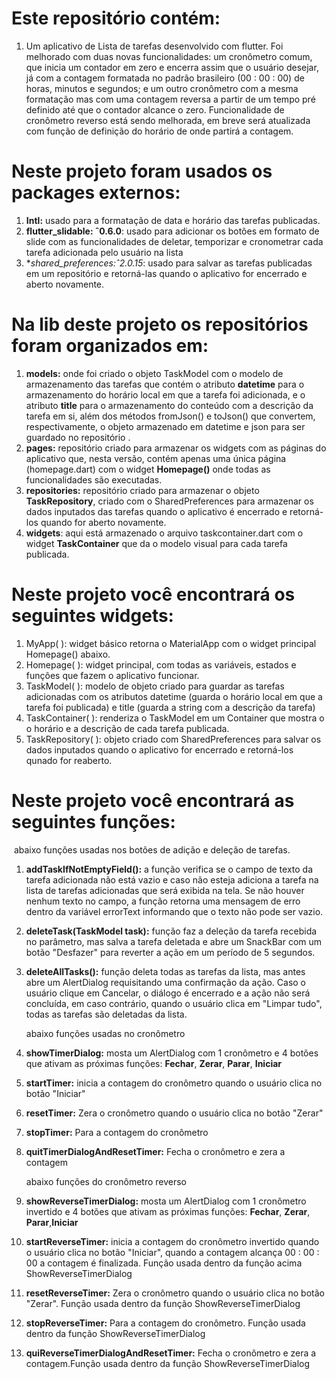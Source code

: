 # Este repositório contém: 



1. Um aplicativo de Lista de tarefas desenvolvido com flutter. Foi melhorado com duas novas funcionalidades: um cronômetro comum, que inicia um contador em zero e encerra assim que o usuário desejar, já com a contagem  formatada no padrão brasileiro (00 : 00 : 00) de horas, minutos e segundos; e um outro cronômetro com a mesma formatação mas com uma contagem reversa a partir de um tempo pré definido até que o contador alcance o zero. Funcionalidade de cronômetro reverso está sendo melhorada, em breve será atualizada com função de definição do horário de onde partirá a contagem. 




#  Neste projeto foram usados os packages externos:



1. **Intl:** usado para a formatação de data e horário das tarefas publicadas.
1. **flutter_slidable: ˆ0.6.0**:  usado para adicionar os botões em formato de slide com as funcionalidades de deletar, temporizar e cronometrar cada tarefa adicionada pelo usuário na lista
1. **shared_preferences:*ˆ2.0.15**: usado para salvar as tarefas publicadas em um repositório e retorná-las quando o aplicativo for encerrado e aberto novamente. 



# Na lib deste projeto os repositórios foram organizados em:



1. **models:** onde foi criado o objeto TaskModel com o modelo de armazenamento das tarefas que contém o atributo **datetime** para o armazenamento do horário local em que a tarefa foi adicionada, e o atributo **title** para o armazenamento do conteúdo com a descrição da tarefa em si, além dos métodos fromJson() e toJson() que convertem, respectivamente, o objeto armazenado em datetime e json para ser guardado no repositório . 
2. **pages:** repositório criado para armazenar os widgets com as páginas do aplicativo que, nesta versão, contém apenas uma única página (homepage.dart) com o widget **Homepage()** onde todas as funcionalidades são executadas.
3. **repositories:** repositório criado para armazenar o objeto **TaskRepository**, criado com o SharedPreferences para armazenar os dados inputados das tarefas quando o aplicativo é encerrado e retorná-los quando for aberto novamente.
4. **widgets**: aqui está armazenado o arquivo taskcontainer.dart com o widget **TaskContainer** que da o modelo visual para cada tarefa publicada. 



# Neste projeto você encontrará os seguintes widgets:



1. MyApp( ): widget básico retorna o MaterialApp com o widget principal Homepage() abaixo. 
2. Homepage( ): widget principal, com todas as variáveis, estados e funções que fazem o aplicativo funcionar. 
3. TaskModel( ): modelo de objeto criado para guardar as tarefas adicionadas com os atributos datetime (guarda o horário local em que a tarefa foi publicada) e title (guarda a string com a descrição da tarefa)
4. TaskContainer( ): renderiza o TaskModel em um Container que mostra o o horário e a descrição de cada tarefa publicada.
5. TaskRepository( ): objeto criado com SharedPreferences para salvar os dados inputados quando o aplicativo for encerrado e retorná-los qunado for reaberto.






# Neste projeto você encontrará as seguintes funções:



​		abaixo funções usadas nos botões de adição e deleção de tarefas. 




1. **addTaskIfNotEmptyField():** a função verifica se o campo de texto da tarefa adicionada não está vazio e caso não esteja adiciona a tarefa na lista de tarefas adicionadas que será exibida na tela. Se não houver nenhum texto no campo, a função retorna uma mensagem de erro dentro da variável errorText informando que o texto não pode ser vazio.  

2. **deleteTask(TaskModel task):** função faz a deleção da tarefa recebida no parâmetro, mas salva a tarefa deletada e abre um SnackBar com um botão "Desfazer" para reverter a ação em um período de 5 segundos. 

3. **deleteAllTasks():** função deleta todas as tarefas da lista, mas antes abre um AlertDialog requisitando uma confirmação da ação. Caso o usuário clique em Cancelar, o diálogo é encerrado e a ação não será concluída, em caso contrário, quando o usuário clica em "Limpar tudo", todas as tarefas são deletadas da lista. 

   

   abaixo funções usadas no cronômetro

   

4. **showTimerDialog:** mosta um AlertDialog com 1 cronômetro e 4 botões que ativam as próximas funções: **Fechar**, **Zerar**, **Parar**, **Iniciar**

5. **startTimer:** inicia a contagem do cronômetro quando o usuário clica no botão "Iniciar"

6. **resetTimer:** Zera o cronômetro quando o usuário clica no botão "Zerar"

7. **stopTimer:** Para a contagem do cronômetro 

8. **quitTimerDialogAndResetTimer:** Fecha o cronômetro e zera a contagem

   

   abaixo funções do cronômetro reverso

   

9. **showReverseTimerDialog:** mosta um AlertDialog com 1 cronômetro invertido e 4 botões que ativam as próximas funções: **Fechar**, **Zerar**, **Parar**,**Iniciar**

10. **startReverseTimer:** inicia a contagem do cronômetro invertido quando o usuário clica no botão "Iniciar", quando a contagem alcança 00 : 00 : 00 a contagem é finalizada. Função usada dentro da função acima ShowReverseTimerDialog

11. **resetReverseTimer:** Zera o cronômetro quando o usuário clica no botão "Zerar". Função usada dentro da função ShowReverseTimerDialog

12. **stopReverseTimer:** Para a contagem do cronômetro. Função usada dentro da função ShowReverseTimerDialog

1. **quiReverseTimerDialogAndResetTimer:** Fecha o cronômetro e zera a contagem.Função usada dentro da função ShowReverseTimerDialog
